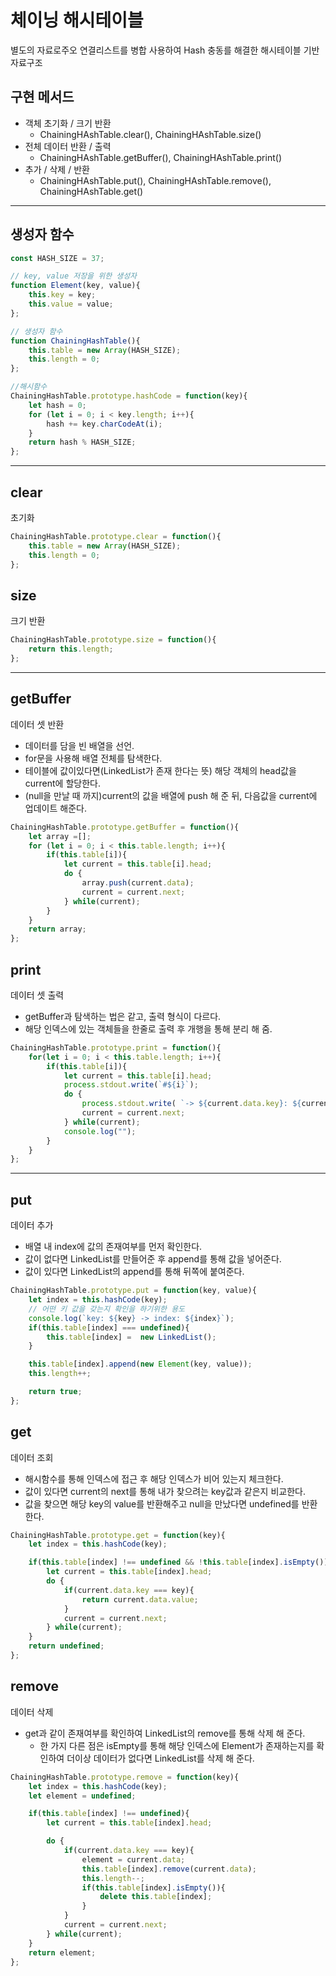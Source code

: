 # 체이닝 해시테이블
별도의 자료로주오 연결리스트를 병합 사용하여 Hash 충동를 해결한 해시테이블 기반 자료구조

## 구현 메서드
- 객체 초기화 / 크기 반환
    - ChainingHAshTable.clear(), ChainingHAshTable.size()
- 전체 데이터 반환 / 출력
    - ChainingHAshTable.getBuffer(), ChainingHAshTable.print()
- 추가 / 삭제 / 반환
    - ChainingHAshTable.put(), ChainingHAshTable.remove(), ChainingHAshTable.get()
---
## 생성자 함수
```javascript
const HASH_SIZE = 37;

// key, value 저장을 위한 생성자
function Element(key, value){
    this.key = key;
    this.value = value;
};

// 생성자 함수
function ChainingHashTable(){
    this.table = new Array(HASH_SIZE);
    this.length = 0;
};

//해시함수
ChainingHashTable.prototype.hashCode = function(key){
    let hash = 0; 
    for (let i = 0; i < key.length; i++){
        hash += key.charCodeAt(i);
    }
    return hash % HASH_SIZE;
};
```
---
## clear
초기화
```javascript
ChainingHashTable.prototype.clear = function(){
    this.table = new Array(HASH_SIZE);
    this.length = 0;
};
```

## size
크기 반환
```javascript
ChainingHashTable.prototype.size = function(){
    return this.length;
};
```
---
## getBuffer
데이터 셋 반환
- 데이터를 담을 빈 배열을 선언.
- for문을 사용해 배열 전체를 탐색한다.
- 테이블에 값이있다면(LinkedList가 존재 한다는 뜻) 해당 객체의 head값을 current에 할당한다.
- (null을 만날 때 까지)current의 값을 배열에 push 해 준 뒤, 다음값을 current에 업데이트 해준다.

```javascript
ChainingHashTable.prototype.getBuffer = function(){
    let array =[];
    for (let i = 0; i < this.table.length; i++){
        if(this.table[i]){
            let current = this.table[i].head;
            do {
                array.push(current.data);
                current = current.next;
            } while(current);
        }
    }
    return array;
};
```
## print
데이터 셋 출력
- getBuffer과 탐색하는 법은 같고, 출력 형식이 다르다.
- 해당 인덱스에 있는 객체들을 한줄로 출력 후 개행을 통해 분리 해 줌.
```javascript
ChainingHashTable.prototype.print = function(){
    for(let i = 0; i < this.table.length; i++){
        if(this.table[i]){
            let current = this.table[i].head;
            process.stdout.write(`#${i}`);
            do {
                process.stdout.write( `-> ${current.data.key}: ${current.data.value}`);
                current = current.next;
            } while(current);
            console.log("");
        }
    }
};
```
---
## put 
데이터 추가
- 배열 내 index에 값의 존재여부를 먼저 확인한다.
- 값이 없다면 LinkedList를 만들어준 후 append를 통해 값을 넣어준다.
- 값이 있다면 LinkedList의 append를 통해 뒤쪽에 붙여준다.
```javascript
ChainingHashTable.prototype.put = function(key, value){
    let index = this.hashCode(key);
    // 어떤 키 값을 갖는지 확인을 하기위한 용도
    console.log(`key: ${key} -> index: ${index}`);
    if(this.table[index] === undefined){
        this.table[index] =  new LinkedList();
    }

    this.table[index].append(new Element(key, value));
    this.length++;

    return true;
};
```
## get
데이터 조회
- 해시함수를 통해 인덱스에 접근 후 해당 인덱스가 비어 있는지 체크한다.
- 값이 있다면 current의 next를 통해 내가 찾으려는 key값과 같은지 비교한다.
- 값을 찾으면 해당 key의 value를 반환해주고 null을 만났다면 undefined를 반환한다.
```javascript
ChainingHashTable.prototype.get = function(key){
    let index = this.hashCode(key);

    if(this.table[index] !== undefined && !this.table[index].isEmpty()){
        let current = this.table[index].head;
        do {
            if(current.data.key === key){
                return current.data.value;
            }
            current = current.next;
        } while(current);
    }
    return undefined;
};
```
## remove
데이터 삭제
- get과 같이 존재여부를 확인하여 LinkedList의 remove를 통해 삭제 해 준다.
    - 한 가지 다른 점은 isEmpty를 통해 해당 인덱스에 Element가 존재하는지를 확인하여 더이상 데이터가 없다면 LinkedList를 삭제 해 준다.
```javascript
ChainingHashTable.prototype.remove = function(key){
    let index = this.hashCode(key);
    let element = undefined;

    if(this.table[index] !== undefined){
        let current = this.table[index].head;

        do {
            if(current.data.key === key){
                element = current.data;
                this.table[index].remove(current.data);
                this.length--;
                if(this.table[index].isEmpty()){
                    delete this.table[index];
                }
            }
            current = current.next;
        } while(current);
    } 
    return element;
};
```